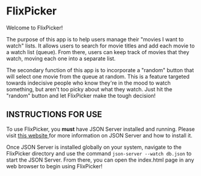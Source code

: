# FlixPicker

Welcome to FlixPicker!

The purpose of this app is to help users manage their "movies I want to watch" lists. It allows users to search for movie titles and add each movie to a watch list (queue). From there, users can keep track of movies that they watch, moving each one into a separate list.

The secondary function of this app is to incorporate a "random" button that will select one movie from the queue at random. This is a feature targeted towards indecisive people who know they're in the mood to watch something, but aren't too picky about what they watch. Just hit the "random" button and let FlixPicker make the tough decision!

## INSTRUCTIONS FOR USE

To use FlixPicker, you **must** have JSON Server installed and running.
Please visit [this website ](https://medium.com/codingthesmartway-com-blog/create-a-rest-api-with-json-server-36da8680136d) for more information on JSON Server and how to install it.

Once JSON Server is installed globally on your system, navigate to the FlixPicker directory and use the command ```json-server --watch db.json``` to start the JSON Server. From there, you can open the index.html page in any web browser to begin using FlixPicker!